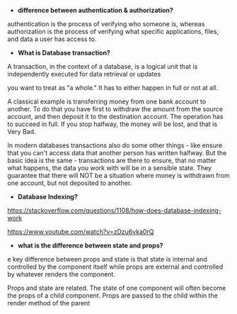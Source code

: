 - **difference between authentication & authorization?**

authentication is the process of verifying who someone is, whereas authorization is the process of verifying what specific applications, files, and data a user has access to.

- **What is Database transaction?**

A transaction, in the context of a database, is a logical unit that is independently executed for data retrieval or updates

you want to treat as "a whole." It has to either happen in full or not at all.

A classical example is transferring money from one bank account to another. To do that you have first to withdraw the amount from the source account, and then deposit it to the destination account. The operation has to succeed in full. If you stop halfway, the money will be lost, and that is Very Bad.

In modern databases transactions also do some other things - like ensure that you can't access data that another person has written halfway. But the basic idea is the same - transactions are there to ensure, that no matter what happens, the data you work with will be in a sensible state. They guarantee that there will NOT be a situation where money is withdrawn from one account, but not deposited to another.

- **Database Indexing?**

https://stackoverflow.com/questions/1108/how-does-database-indexing-work

https://www.youtube.com/watch?v=zDzu6vka0rQ

- **what is the difference between state and props?**

e key difference between props and state is that state is internal and controlled by the component itself while props are external and controlled by whatever renders the component.

Props and state are related. The state of one component will often become the props of a child component. Props are passed to the child within the render method of the parent
